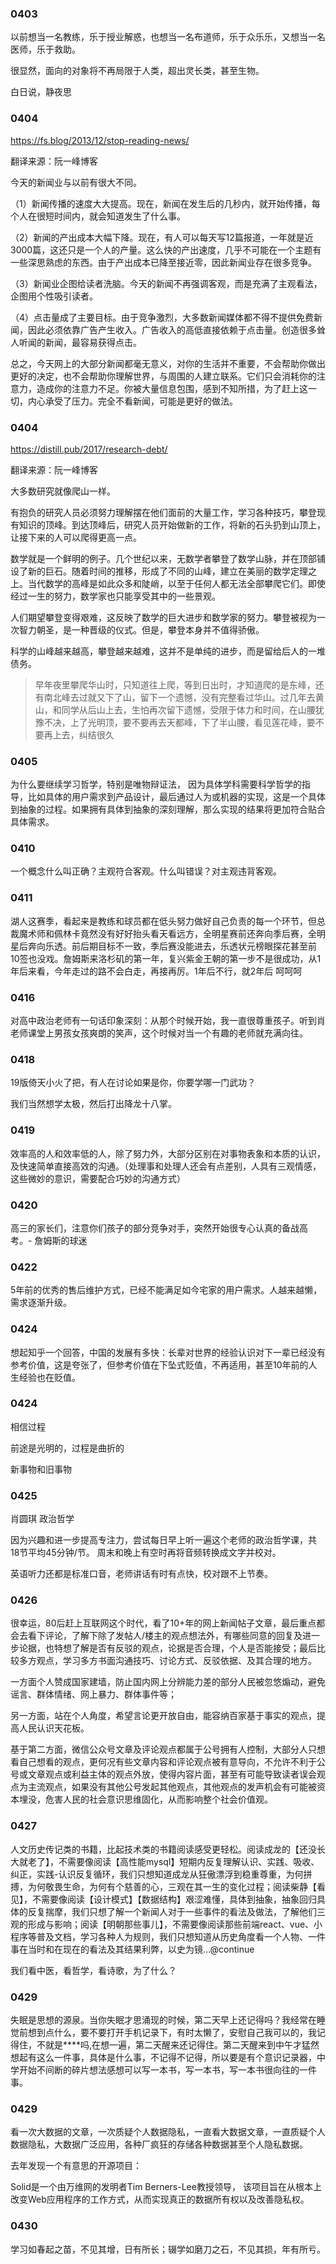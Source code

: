 
### 0403
以前想当一名教练，乐于授业解惑，也想当一名布道师，乐于众乐乐，又想当一名医师，乐于救助。

很显然，面向的对象将不再局限于人类，超出灵长类，甚至生物。


白日说，静夜思


### 0404
https://fs.blog/2013/12/stop-reading-news/

翻译来源：阮一峰博客

今天的新闻业与以前有很大不同。

（1）新闻传播的速度大大提高。现在，新闻在发生后的几秒内，就开始传播，每个人在很短时间内，就会知道发生了什么事。

（2）新闻的产出成本大幅下降。现在，有人可以每天写12篇报道，一年就是近3000篇，这还只是一个人的产量。这么快的产出速度，几乎不可能在一个主题有一些深思熟虑的东西。由于产出成本已降至接近零，因此新闻业存在很多竞争。

（3）新闻业企图给读者洗脑。今天的新闻不再强调客观，而是充满了主观看法，企图用个性吸引读者。

（4）点击量成了主要目标。由于竞争激烈，大多数新闻媒体都不得不提供免费新闻，因此必须依靠广告产生收入。广告收入的高低直接依赖于点击量。创造很多耸人听闻的新闻，最容易获得点击。

总之，今天网上的大部分新闻都毫无意义，对你的生活并不重要，不会帮助你做出更好的决定，也不会帮助你理解世界，与周围的人建立联系。它们只会消耗你的注意力，造成你的注意力不足。你被大量信息包围，感到不知所措，为了赶上这一切，内心承受了压力。完全不看新闻，可能是更好的做法。

### 0404
https://distill.pub/2017/research-debt/

翻译来源：阮一峰博客

大多数研究就像爬山一样。

有抱负的研究人员必须努力理解摆在他们面前的大量工作，学习各种技巧，攀登现有知识的顶峰。到达顶峰后，研究人员开始做新的工作，将新的石头扔到山顶上，让接下来的人可以爬得更高一点。

数学就是一个鲜明的例子。几个世纪以来，无数学者攀登了数学山脉，并在顶部铺设了新的巨石。随着时间的推移，形成了不同的山峰，建立在美丽的数学定理之上。当代数学的高峰是如此众多和陡峭，以至于任何人都无法全部攀爬它们。即使经过一生的努力，数学家也只能享受其中的一些景观。

人们期望攀登变得艰难，这反映了数学的巨大进步和数学家的努力。攀登被视为一次智力朝圣，是一种晋级的仪式。但是，攀登本身并不值得骄傲。

科学的山峰越来越高，攀登越来越难，这并不是单纯的进步，而是留给后人的一堆债务。


> 早年夜里攀爬华山时，只知道往上爬，等到日出时，才知道爬的是东峰，还有南北峰去过就又下了山，留下一个遗憾，没有完整看过华山。过几年去黄山，和同学从后山上去，生怕再次留下遗憾，受限于体力和时间，在山腰犹豫不决，上了光明顶，要不要再去天都峰，下了半山腰，看见莲花峰，要不要再上去，纠结很久

### 0405

为什么要继续学习哲学，特别是唯物辩证法，
因为具体学科需要科学哲学的指导，比如具体的用户需求到产品设计，最后通过人为或机器的实现，这是一个具体到抽象的过程。如果拥有具体到抽象的深刻理解，那么实现的结果将更加符合贴合具体需求。


### 0410
一个概念什么叫正确？主观符合客观。什么叫错误？对主观违背客观。

### 0411
湖人这赛季，看起来是教练和球员都在低头努力做好自己负责的每一个环节，但总裁魔术师和佩林卡竟然没有好好抬头看天看远方，全明星赛前还奔向季后赛，全明星后奔向乐透。前后期目标不一致，季后赛没能进去，乐透状元榜眼探花甚至前10签也没戏。詹姆斯来洛杉矶的第一年，复兴紫金王朝的第一步不是很成功，从1年后来看，今年走过的路不会白走，再接再厉。1年后不行，就2年后 呵呵呵


### 0416

对高中政治老师有一句话印象深刻：从那个时候开始，我一直很尊重孩子。听到肖老师课堂上男孩女孩爽朗的笑声，这个时候对当一个有趣的老师就充满向往。


### 0418

19版倚天小火了把，有人在讨论如果是你，你要学哪一门武功？

我们当然想学太极，然后打出降龙十八掌。


### 0419

效率高的人和效率低的人，除了努力外，大部分区别在对事物表象和本质的认识，及快速简单直接高效的沟通。（处理事和处理人还会有点差别，人具有三观情感，这些微妙的意识，需要配合巧妙的沟通方式）

### 0420

高三的家长们，注意你们孩子的部分竞争对手，突然开始很专心认真的备战高考。- 詹姆斯的球迷

### 0422
5年前的优秀的售后维护方式，已经不能满足如今宅家的用户需求。人越来越懒，需求逐渐升级。

### 0424

想起知乎一个回答，中国的发展有多快：长辈对世界的经验认识对下一辈已经没有参考价值，这是夸张了，但参考价值在下坠式贬值，不再适用，甚至10年前的人生经验也在贬值。


### 0424

相信过程

前途是光明的，过程是曲折的

新事物和旧事物

### 0425 
肖圆琪 政治哲学

因为兴趣和进一步提高专注力，尝试每日早上听一遍这个老师的政治哲学课，共18节平均45分钟/节。
周末和晚上有空时再将音频转换成文字并校对。

英语听力还都是标准口音，老师讲话有时有点快，校对跟不上节奏。


### 0426

很幸运，80后赶上互联网这个时代，看了10+年的网上新闻帖子文章，最后重点都会去看下评论，了解下除了发帖人/楼主的观点想法外，有哪些同意的回复及进一步论据，也特想了解是否有反驳的观点，论据是否合理，个人是否能接受；最后比较多方观点，学习多方书面沟通技巧、讨论方式、反驳依据、及其合理的地方。


一方面个人赞成国家建墙，防止国内网上分辨能力差的部分人民被忽悠煽动，避免谣言、群体情绪、网上暴力、群体事件等；

另一方面，站在个人角度，希望言论更开放自由，能容纳百家基于事实的观点，提高人民认识天花板。

基于第二方面，微信公众号文章及评论观点都属于公号拥有人控制，大部分人只想看自己想看的观点，更何况有些文章内容和评论观点被有意导向，不允许不利于公号或文章观点或利益主体的观点外放，使得内容片面，甚至有可能导致读者误会观点为主流观点，如果没有其他公号发起其他观点，其他观点的发声机会有可能被资本埋没，危害人民的社会意识思维固化，从而影响整个社会价值观。


### 0427
人文历史传记类的书籍，比起技术类的书籍阅读感受更轻松。阅读成龙的【还没长大就老了】，不需要像阅读【高性能mysql】短期内反复理解认识、实践、吸收、纠正，实践-认识反复循环，我们只想知道成龙从狂傲漂浮到稳重尊重，为何拼搏，为何敬畏生命，为何有个慈善的心，三观在其一生的变化过程；阅读柴静【看见】，不需要像阅读【设计模式】【数据结构】艰涩难懂，具体到抽象，抽象回归具体的反复揣摩，我们只想了解一个新闻人对于一些事件的看法及做法，了解他们三观的形成与影响；阅读【明朝那些事儿】，不需要像阅读那些前端react、vue、小程序等普及文档，学习各种人为规则，我们只想知道从历史角度看一个人物、一件事在当时和在现在的看法及其结果利弊，以史为镜...@continue

我们看中医，看哲学，看诗歌，为了什么？

### 0429
失眠是思想的源泉。当你失眠才思涌现的时候，第二天早上还记得吗？我经常在睡觉前想到点什么，要不要打开手机记录下，有时太懒了，安慰自己我可以的，我记得住，不就是****吗,在想一遍，第二天醒来还记得住。第二天醒来到中午才猛然想起有这么一件事，具体是什么事，不记得不记得，所以要是有个意识记录器，中学开始不间断的碎片想法感想可以写一本书，写一本书，写一本书很向往的一件事。


### 0429

看一次大数据的文章，一次质疑个人数据隐私，一直看大数据文章，一直质疑个人数据隐私，大数据广泛应用，各种厂疯狂的存储各种数据甚至个人隐私数据。

去年发现一个有意思的开源项目：

Solid是一个由万维网的发明者Tim Berners-Lee教授领导， 该项目旨在从根本上改变Web应用程序的工作方式，从而实现真正的数据所有权以及改善隐私权。


### 0430

学习如春起之苗，不见其增，日有所长；辍学如磨刀之石，不见其损，年有所亏。








